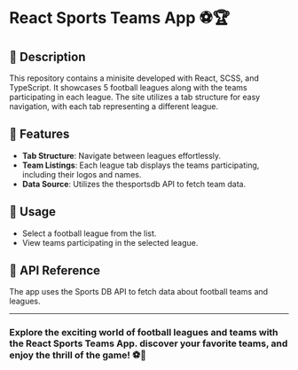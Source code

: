 # React Sports Teams App ⚽️🏆

## 📌 Description

This repository contains a minisite developed with React, SCSS, and TypeScript. It showcases 5 football leagues along with the teams participating in each league. The site utilizes a tab structure for easy navigation, with each tab representing a different league.

## 📌 Features

- **Tab Structure**: Navigate between leagues effortlessly.
- **Team Listings**: Each league tab displays the teams participating, including their logos and names.
- **Data Source**: Utilizes the thesportsdb API to fetch team data.

## 📌 Usage

- Select a football league from the list.
- View teams participating in the selected league.

## 📌 API Reference

The app uses the Sports DB API to fetch data about football teams and leagues.


---

### Explore the exciting world of football leagues and teams with the React Sports Teams App. discover your favorite teams, and enjoy the thrill of the game! ⚽️🥇
